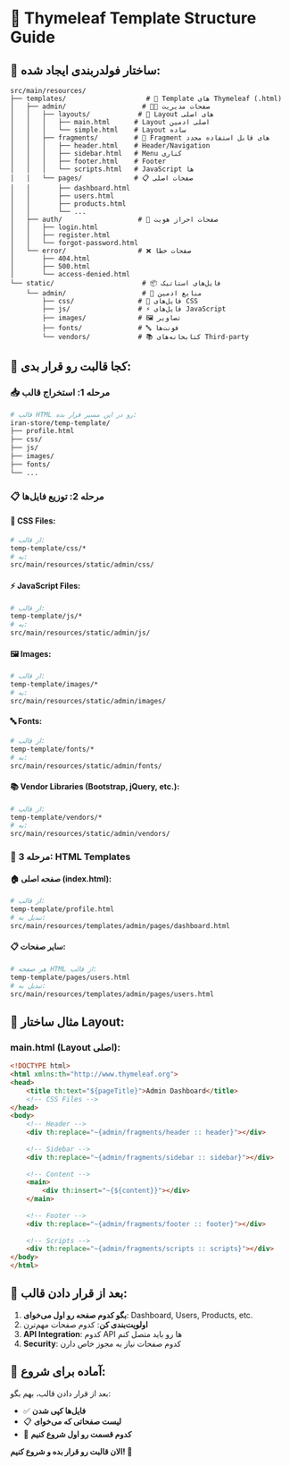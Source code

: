 # 🎨 Thymeleaf Template Structure Guide

## 📁 ساختار فولدر‌بندی ایجاد شده:

```
src/main/resources/
├── templates/                    # 📄 Template های Thymeleaf (.html)
│   ├── admin/                   # 👨‍💼 صفحات مدیریت
│   │   ├── layouts/            # 🔧 Layout های اصلی
│   │   │   ├── main.html      # Layout اصلی ادمین
│   │   │   └── simple.html    # Layout ساده
│   │   ├── fragments/         # 🧩 Fragment های قابل استفاده مجدد
│   │   │   ├── header.html    # Header/Navigation
│   │   │   ├── sidebar.html   # Menu کناری
│   │   │   ├── footer.html    # Footer
│   │   │   └── scripts.html   # JavaScript ها
│   │   └── pages/             # 📋 صفحات اصلی
│   │       ├── dashboard.html
│   │       ├── users.html
│   │       ├── products.html
│   │       └── ...
│   ├── auth/                   # 🔐 صفحات احراز هویت
│   │   ├── login.html
│   │   ├── register.html
│   │   └── forgot-password.html
│   └── error/                  # ❌ صفحات خطا
│       ├── 404.html
│       ├── 500.html
│       └── access-denied.html
└── static/                      # 📦 فایل‌های استاتیک
    └── admin/                   # 🎨 منابع ادمین
        ├── css/                # 🎨 فایل‌های CSS
        ├── js/                 # ⚡ فایل‌های JavaScript
        ├── images/             # 🖼️ تصاویر
        ├── fonts/              # 🔤 فونت‌ها
        └── vendors/            # 📚 کتابخانه‌های Third-party
```

## 🚀 کجا قالبت رو قرار بدی:

### 📥 **مرحله 1: استخراج قالب**
```bash
# قالب HTML رو در این مسیر قرار بده:
iran-store/temp-template/
├── profile.html
├── css/
├── js/
├── images/
├── fonts/
└── ...
```

### 📋 **مرحله 2: توزیع فایل‌ها**

#### 🎨 **CSS Files:**
```bash
# از قالب:
temp-template/css/* 
# به:
src/main/resources/static/admin/css/
```

#### ⚡ **JavaScript Files:**
```bash
# از قالب:
temp-template/js/*
# به:
src/main/resources/static/admin/js/
```

#### 🖼️ **Images:**
```bash
# از قالب:
temp-template/images/*
# به:
src/main/resources/static/admin/images/
```

#### 🔤 **Fonts:**
```bash
# از قالب:
temp-template/fonts/*
# به:
src/main/resources/static/admin/fonts/
```

#### 📚 **Vendor Libraries (Bootstrap, jQuery, etc.):**
```bash
# از قالب:
temp-template/vendors/*
# به:
src/main/resources/static/admin/vendors/
```

### 📄 **مرحله 3: HTML Templates**

#### 🏠 **صفحه اصلی (index.html):**
```bash
# از قالب:
temp-template/profile.html
# تبدیل به:
src/main/resources/templates/admin/pages/dashboard.html
```

#### 📋 **سایر صفحات:**
```bash
# هر صفحه HTML از قالب:
temp-template/pages/users.html
# تبدیل به:
src/main/resources/templates/admin/pages/users.html
```

## 🔧 **مثال ساختار Layout:**

### **main.html** (Layout اصلی):
```html
<!DOCTYPE html>
<html xmlns:th="http://www.thymeleaf.org">
<head>
    <title th:text="${pageTitle}">Admin Dashboard</title>
    <!-- CSS Files -->
</head>
<body>
    <!-- Header -->
    <div th:replace="~{admin/fragments/header :: header}"></div>
    
    <!-- Sidebar -->
    <div th:replace="~{admin/fragments/sidebar :: sidebar}"></div>
    
    <!-- Content -->
    <main>
        <div th:insert="~{${content}}"></div>
    </main>
    
    <!-- Footer -->
    <div th:replace="~{admin/fragments/footer :: footer}"></div>
    
    <!-- Scripts -->
    <div th:replace="~{admin/fragments/scripts :: scripts}"></div>
</body>
</html>
```

## 📝 **بعد از قرار دادن قالب:**

1. **بگو کدوم صفحه رو اول می‌خوای**: Dashboard, Users, Products, etc.
2. **اولویت‌بندی کن**: کدوم صفحات مهم‌ترن
3. **API Integration**: کدوم API ها رو باید متصل کنم
4. **Security**: کدوم صفحات نیاز به مجوز خاص دارن

## 🎯 **آماده برای شروع:**

بعد از قرار دادن قالب، بهم بگو:
- ✅ **فایل‌ها کپی شدن**
- 📋 **لیست صفحاتی که می‌خوای**
- 🔧 **کدوم قسمت رو اول شروع کنیم**

**الان قالبت رو قرار بده و شروع کنیم! 🚀**
